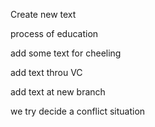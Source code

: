 Create new text

process of education

add some text for cheeling

add text throu VC

add text at new branch

we try decide a conflict situation
